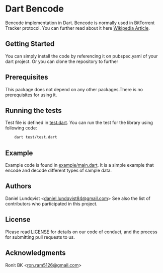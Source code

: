 Dart Bencode
============

Bencode implementation in Dart. Bencode is normally used in BitTorrent Tracker protocol. You can further read about it here [Wikipedia Article](https://en.wikipedia.org/wiki/Bencode).


## Getting Started
You can simply install the code by referencing it on pubspec.yaml of your dart project. Or you can clone the repository to further 

## Prerequisites
This package does not depend on any other packages.There is no prerequisites for using it.

## Running the tests
Test file is defined in [test.dart](test/test.dart). You can run the test for the library using following code:

```bash
    dart test/test.dart
```

## Example
Example code is found in [example/main.dart](example/main.dart). It is a simple example that encode and decode different types of sample data.

## Authors
Daniel Lundqvist <[daniel.lundqvist84@gmail.com](mailto:daniel.lundqvist84@gmail.com)>
See also the list of contributors who participated in this project.

## License
Please read [LICENSE](LICENSE) for details on our code of conduct, and the process for submitting pull requests to us.

## Acknowledgments
Ronit BK <[ron.ram5126@gmail.com](ron.ram5126@gmail.com)>